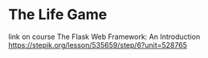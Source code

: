 # The Life Game 
link on course 
The Flask Web Framework: An Introduction
https://stepik.org/lesson/535659/step/6?unit=528765
